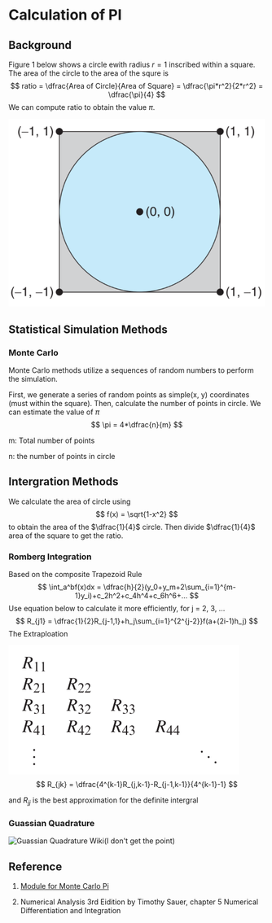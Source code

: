 # Calculation of PI

## Background

Figure 1 below shows a circle ewith radius $r = 1$ inscribed within a square. The area of the circle to the area of the squre is
$$
ratio = \dfrac{Area of Circle}{Area of Square} = \dfrac{\pi*r^2}{2*r^2} = \dfrac{\pi}{4}
$$
 We can compute ratio to obtain the value $\pi$.
 
 ![Figure 1](circle.png)

## Statistical Simulation Methods

### Monte Carlo

 Monte Carlo methods utilize a sequences of random numbers to perform the simulation.

 First, we generate a series of random points as simple(x, y) coordinates (must within the square).
 Then, calculate the number of points in circle.
 We can estimate the value of $\pi$
 $$ \pi = 4*\dfrac{n}{m} $$

 m: Total number of points

 n: the number of points in circle

## Intergration Methods

We calculate the area of circle using
$$
f(x) = \sqrt{1-x^2}
$$
to obtain the area of the $\dfrac{1}{4}$ circle. Then divide $\dfrac{1}{4}$ area of the square to get the ratio.

### Romberg Integration

Based on the composite Trapezoid Rule
$$
\int_a^bf(x)dx = \dfrac{h}{2}(y_0+y_m+2\sum_{i=1}^{m-1}y_i)+c_2h^2+c_4h^4+c_6h^6+...
$$
Use equation below to calculate it more efficiently, for j = 2, 3, ...
$$
R_{j1} = \dfrac{1}{2}R_{j-1,1}+h_j\sum_{i=1}^{2^{j-2}}f(a+(2i-1)h_j)
$$
The Extraploation

![Extrapolation](extrapolation.png)
$$
R_{jk} = \dfrac{4^{k-1}R_{j,k-1}-R_{j-1,k-1}}{4^{k-1}-1}
$$

and $R_{jj}$ is the best approximation for the definite intergral

### Guassian Quadrature

![Guassian Quadrature Wiki(I don't get the point)](https://en.wikipedia.org/wiki/Gaussian_quadrature)

## Reference

 1. [Module for Monte Carlo Pi](http://mathfaculty.fullerton.edu/mathews/n2003/montecarlopimod.html)

 2. Numerical Analysis 3rd Eidition by Timothy Sauer, chapter 5 Numerical Differentiation and Integration
